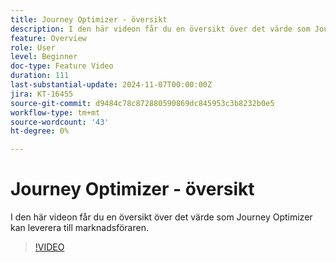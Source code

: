 ```yaml
---
title: Journey Optimizer - översikt
description: I den här videon får du en översikt över det värde som Journey Optimizer (AJO) kan leverera till marknadsföraren.
feature: Overview
role: User
level: Beginner
doc-type: Feature Video
duration: 111
last-substantial-update: 2024-11-07T00:00:00Z
jira: KT-16455
source-git-commit: d9484c78c872880590869dc845953c3b8232b0e5
workflow-type: tm+mt
source-wordcount: '43'
ht-degree: 0%

---
```



# Journey Optimizer - översikt

I den här videon får du en översikt över det värde som Journey Optimizer kan leverera till marknadsföraren.

>[!VIDEO](https://video.tv.adobe.com/v/3432964/?learn=on)
